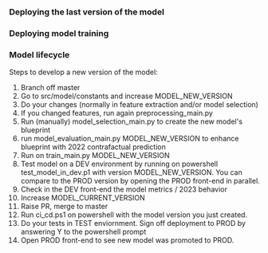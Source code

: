 ### Deploying the last version of the model


### Deploying model training


### Model lifecycle

Steps to develop a new version of the model:
1. Branch off master
2. Go to src/model/constants and increase MODEL_NEW_VERSION
3. Do your changes (normally in feature extraction and/or model selection)
4. If you changed features, run again preprocessing_main.py
5. Run (manually) model_selection_main.py to create the new model's blueprint
6. run model_evaluation_main.py MODEL_NEW_VERSION to enhance blueprint with 2022 contrafactual prediction
7. Run on train_main.py MODEL_NEW_VERSION
8. Test model on a DEV environment by running on powershell test_model_in_dev.p1 with version MODEL_NEW_VERSION. You can compare to the PROD version by opening the PROD front-end in parallel. 
9. Check in the DEV front-end the model metrics / 2023 behavior
10. Increase MODEL_CURRENT_VERSION
11. Raise PR, merge to master
12. Run ci_cd.ps1 on powershell with the model version you just created. 
13. Do your tests in TEST enviornment. Sign off deployment to PROD by answering Y to the powershell prompt
14. Open PROD front-end to see new model was promoted to PROD. 